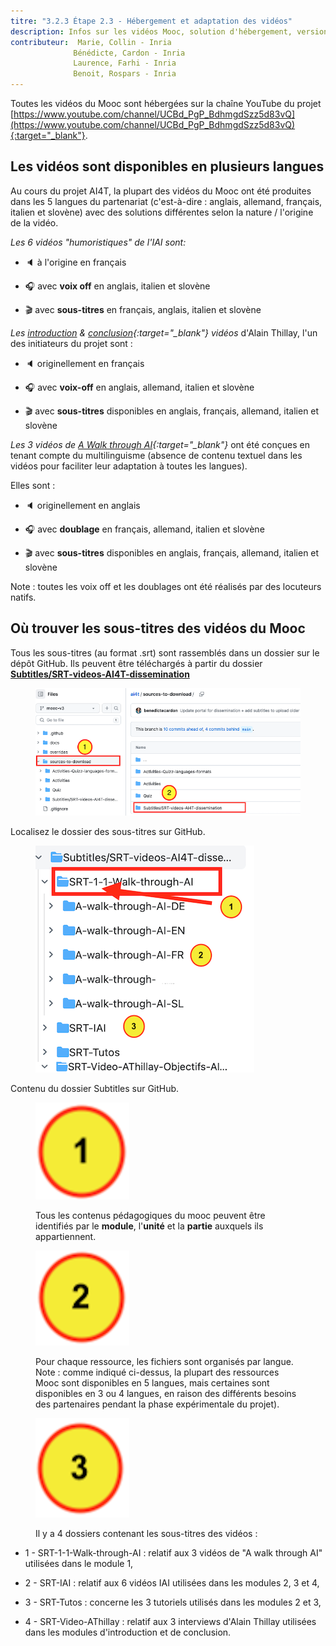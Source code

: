 ```yaml
---
titre: "3.2.3 Étape 2.3 - Hébergement et adaptation des vidéos"
description: Infos sur les vidéos Mooc, solution d'hébergement, versions disponibles.
contributeur:  Marie, Collin - Inria
              Bénédicte, Cardon - Inria
              Laurence, Farhi - Inria
              Benoit, Rospars - Inria
---
```


Toutes les vidéos du Mooc sont hébergées sur la chaîne YouTube du projet [https://www.youtube.com/channel/UCBd_PgP_BdhmgdSzz5d83vQ](https://www.youtube.com/channel/UCBd_PgP_BdhmgdSzz5d83vQ){:target="_blank"}.

## Les vidéos sont disponibles en plusieurs langues

Au cours du projet AI4T, la plupart des vidéos du Mooc ont été produites dans les 5 langues du partenariat (c'est-à-dire : anglais, allemand, français, italien et slovène) avec des solutions différentes selon la nature / l'origine de la vidéo.

*Les 6 vidéos "humoristiques" de l'IAI sont:*

- 🔈 à l'origine en français

- 🎧 avec **voix off** en anglais, italien et slovène

- 🎬 avec **sous-titres** en français, anglais, italien et slovène

*Les [introduction](https://inrialearninglab.GitHub.io/ai4t//1-Mooc/general-presentation/0-1-what-does-this-training-offer-us/0-1-1v-why-this-training.html) &amp; [conclusion](https://inrialearninglab.GitHub.io/ai4t//1-Mooc/to-conclude/7-0-1v-ethical-use-of-artificial-intelligence-in-education.html){:target="_blank"} vidéos* d'Alain Thillay, l'un des initiateurs du projet sont :

  - 🔈 originellement en français

  - 🎧 avec **voix-off** en anglais, allemand, italien et slovène

  - 🎬 avec **sous-titres** disponibles en anglais, français, allemand, italien et slovène

  *Les 3 vidéos de [A Walk through AI](https://inrialearninglab.GitHub.io/ai4t//1-Mooc/module-1-using-AI-and-Education/1-1-are-teachers-really-concerned-by-Artificial-Intelligence/1-1-1-the-learning-process-in-education.html){:target="_blank"}* ont été conçues en tenant compte du multilinguisme (absence de contenu textuel dans les vidéos pour faciliter leur adaptation à toutes les langues).

Elles sont :

  - 🔈 originellement en anglais

  - 🎧 avec **doublage** en français, allemand, italien et slovène

  - 🎬 avec **sous-titres** disponibles en anglais, français, allemand, italien et slovène

Note : toutes les voix off et les doublages ont été réalisés par des locuteurs natifs.

## Où trouver les sous-titres des vidéos du Mooc

Tous les sous-titres (au format .srt) sont rassemblés dans un dossier sur le dépôt GitHub. Ils peuvent être téléchargés à partir du dossier [**Subtitles/SRT-videos-AI4T-dissemination**](https://GitHub.com/inrialearninglab/ai4t/tree/mooc-v3/sources-to-download/Subtitles/SRT-videos-AI4T-dissemination)

<figure class="image-frame">
    <img src="images/3.2-access-to-videos-subtitles-on-github-in-srt-format.png" alt="Locate the subtitles folder on GitHub.">
</figure>
<figcaption>Localisez le dossier des sous-titres sur GitHub.</figcaption>

<figure class="image-frame">
  <img src="images/3.2-organisation-of-files-by-language-in-subtitles-folder-on-github.png" alt="Contents of the Subtitles folder on GitHub.">
</figure>
<figcaption>Contenu du dossier Subtitles sur GitHub.</figcaption>

<figure class="inline-image">
    <img src="images/3.2-icone-note-1.png" alt="Visual note 1">
    <p>Tous les contenus pédagogiques du mooc peuvent être identifiés par le <b>module</b>, l'<b>unité</b> et la <b>partie</b> auxquels ils appartiennent.</p>
</figure>


<figure class="inline-image">
    <img src="images/3.2-icone-note-2.png" alt="Visual note 2">
    <p>Pour chaque ressource, les fichiers sont organisés par langue. Note : comme indiqué ci-dessus, la plupart des ressources Mooc sont disponibles en 5 langues, mais certaines sont disponibles en 3 ou 4 langues, en raison des différents besoins des partenaires pendant la phase expérimentale du projet).</p>
</figure>


<figure class="inline-image">
    <img src="images/3.2-icone-note-3.png" alt="Visual note 3">
    <p>Il y a 4 dossiers contenant les sous-titres des vidéos :</p>
</figure>

- 1 - SRT-1-1-Walk-through-AI : relatif aux 3 vidéos de "A walk through AI" utilisées dans le module 1,

- 2 - SRT-IAI : relatif aux 6 vidéos IAI utilisées dans les modules 2, 3 et 4,

- 3 - SRT-Tutos : concerne les 3 tutoriels utilisés dans les modules 2 et 3,

- 4 - SRT-Video-AThillay : relatif aux 3 interviews d'Alain Thillay utilisées dans les modules d'introduction et de conclusion.
